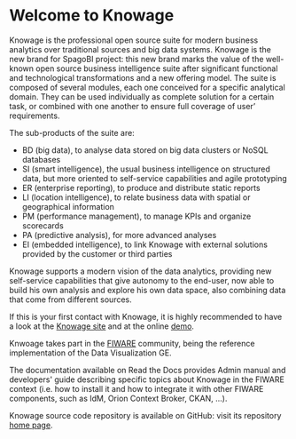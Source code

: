 # Welcome to Knowage

Knowage is the professional open source suite for modern business analytics over traditional sources and big data systems. Knowage is the new brand for SpagoBI project: this new brand marks the value of the well-known open source business intelligence suite after significant functional and technological transformations and a new offering model. 
The suite is composed of several modules, each one conceived for a specific analytical domain. They can be used individually as complete solution for a certain task, or combined with one another to ensure full coverage of user’ requirements. 

The sub-products of the suite are:
-   BD (big data), to analyse data stored on big data clusters or NoSQL databases
-   SI (smart intelligence), the usual business intelligence on structured data, but more oriented to self-service capabilities and agile prototyping
-   ER (enterprise reporting), to produce and distribute static reports
-   LI (location intelligence), to relate business data with spatial or geographical information
-   PM (performance management), to manage KPIs and organize scorecards
-   PA (predictive analysis), for more advanced analyses
-   EI (embedded intelligence), to link Knowage with external solutions provided by the customer or third parties

Knowage supports a modern vision of the data analytics, providing new self-service capabilities that give autonomy to the end-user, now able to build his own analysis and explore his own data space, also combining data that come from different sources.

If this is your first contact with Knowage, it is highly recommended to have a look at the [Knowage site](https://www.knowage-suite.com) and at the online [demo](https://demo.knowage-suite.com/).

Knwoage takes part in the [FIWARE](https://www.fiware.org/) community, being the reference implementation of the Data Visualization GE.

The documentation available on Read the Docs provides Admin manual and developers' guide describing specific topics about Knowage in the FIWARE context (i.e. how to install it and how to integrate it with other FIWARE components, such as IdM, Orion Context Broker, CKAN, ...).

Knowage source code repository is available on GitHub: visit its repository [home page](https://github.com/KnowageLabs/Knowage-Server).
